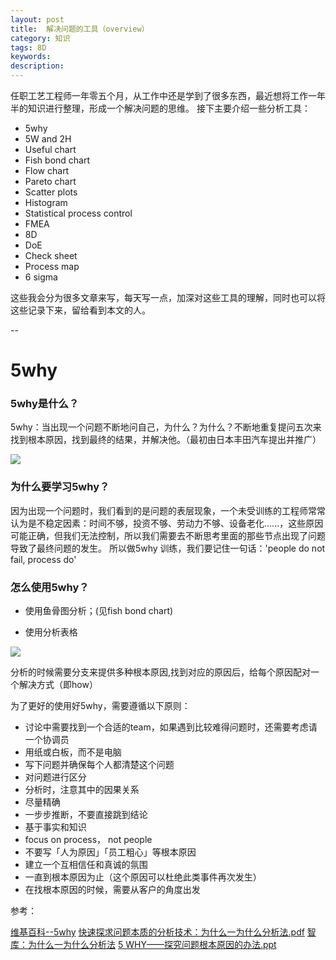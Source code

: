 ```yaml
---
layout: post
title:  解决问题的工具（overview）
category: 知识
tags: 8D
keywords:
description:
---
```


任职工艺工程师一年零五个月，从工作中还是学到了很多东西，最近想将工作一年半的知识进行整理，形成一个解决问题的思维。
接下主要介绍一些分析工具：

- 5why
- 5W and 2H
- Useful chart
 - Fish bond chart
 - Flow chart
 - Pareto chart
 - Scatter plots
 - Histogram
- Statistical process control
- FMEA
- 8D
- DoE
- Check sheet
- Process map
- 6 sigma


这些我会分为很多文章来写，每天写一点，加深对这些工具的理解，同时也可以将这些记录下来，留给看到本文的人。

--
# 5why

### 5why是什么？

5why：当出现一个问题不断地问自己，为什么？为什么？不断地重复提问五次来找到根本原因，找到最终的结果，并解决他。（最初由日本丰田汽车提出并推广）

![](http://wiki.mbalib.com/w/images/8/8f/5why.jpg)

### 为什么要学习5why？

因为出现一个问题时，我们看到的是问题的表层现象，一个未受训练的工程师常常认为是不稳定因素：时间不够，投资不够、劳动力不够、设备老化......，这些原因可能正确，但我们无法控制，所以我们需要去不断思考里面的那些节点出现了问题导致了最终问题的发生。
所以做5why 训练，我们要记住一句话：'people do not fail, process do'

### 怎么使用5why？

- 使用鱼骨图分析；(见fish bond chart)

- 使用分析表格

![](https://4.bp.blogspot.com/_ilVgx1VRxIY/SlLnm61ApQI/AAAAAAAAAKI/e81NW3lyYRc/s400/5-why4.png)


分析的时候需要分支来提供多种根本原因,找到对应的原因后，给每个原因配对一个解决方式（即how）

为了更好的使用好5why，需要遵循以下原则：

- 讨论中需要找到一个合适的team，如果遇到比较难得问题时，还需要考虑请一个协调员
- 用纸或白板，而不是电脑
- 写下问题并确保每个人都清楚这个问题
- 对问题进行区分
- 分析时，注意其中的因果关系
- 尽量精确
- 一步步推断，不要直接跳到结论
- 基于事实和知识
- focus on process， not people
- 不要写「人为原因」「员工粗心」等根本原因
- 建立一个互相信任和真诚的氛围
- 一直到根本原因为止（这个原因可以杜绝此类事件再次发生）
- 在找根本原因的时候，需要从客户的角度出发

参考：

[维基百科--5why](https://en.wikipedia.org/wiki/5_Whys)
[快速探求问题本质的分析技术：为什么一为什么分析法.pdf](http://doc.mbalib.com/view/63049a1bb421c937ce983655c62621f3.html)
[智库：为什么一为什么分析法](http://wiki.mbalib.com/wiki/5_WHY%E5%88%86%E6%9E%90)
[5 WHY——探究问题根本原因的办法.ppt](http://doc.mbalib.com/view/6f47175d943d5a3a5ea3f6992917c6a5.html)












